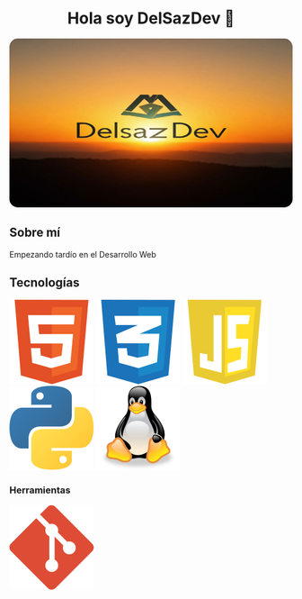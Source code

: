 <div align="center">
  <h1 align="center">Hola soy DelSazDev 👋</h1>
</div>

<div align="center">
  <img src="./ImagenAmanecer.jpg" width="650" height="300" style="border-radius: 15px;"/>
</div>

<div>
 <h2>Sobre mí</h2>
 <p>Empezando tardío en el Desarrollo Web</p>
</div>

<div>
  <h2>Tecnologías</h2>
  <div>
    <img src="./htmlLogo.svg">
    <img src="./cssLogo.svg">
    <img src="./javascriptLogo.svg">
    <img src="./pythonLogo.svg">
    <img src="./linuxLogosvg.svg">
  </div>
</div>

<div>
  <h3>Herramientas</h3>
  <div>
    <img src="./gitLogoNuevo.svg">
  </div>
</div>


<!--
**DelSazDev/DelSazDev** is a ✨ _special_ ✨ repository because its `README.md` (this file) appears on your GitHub profile.

Here are some ideas to get you started:

- 🔭 I’m currently working on ...
- 🌱 I’m currently learning ...
- 👯 I’m looking to collaborate on ...
- 🤔 I’m looking for help with ...
- 💬 Ask me about ...
- 📫 How to reach me: ...
- 😄 Pronouns: ...
- ⚡ Fun fact: ...
-->
